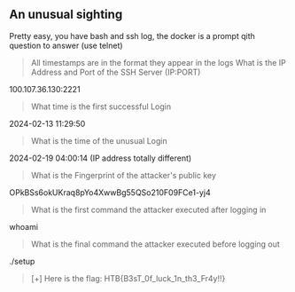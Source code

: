 ## An unusual sighting 

Pretty easy, you have bash and ssh log, the docker is a prompt qith question to answer (use telnet)

> All timestamps are in the format they appear in the logs
> What is the IP Address and Port of the SSH Server (IP:PORT)

100.107.36.130:2221

> What time is the first successful Login

2024-02-13 11:29:50

> What is the time of the unusual Login

2024-02-19 04:00:14 (IP address totally different)

> What is the Fingerprint of the attacker's public key

OPkBSs6okUKraq8pYo4XwwBg55QSo210F09FCe1-yj4

> What is the first command the attacker executed after logging in

whoami

> What is the final command the attacker executed before logging out

./setup

> [+] Here is the flag: HTB{B3sT_0f_luck_1n_th3_Fr4y!!}
